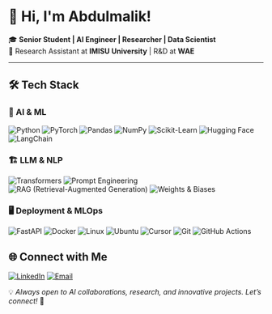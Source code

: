 # 👋 Hi, I'm Abdulmalik!

🎓 **Senior Student | AI Engineer | Researcher | Data Scientist**  
🔬 Research Assistant at **IMISU University** | R&D at **WAE**  

---

## 🛠 Tech Stack

### 🧠 AI & ML
![Python](https://img.shields.io/badge/Python-3776AB?style=flat&logo=python&logoColor=white)
![PyTorch](https://img.shields.io/badge/PyTorch-EE4C2C?style=flat&logo=pytorch&logoColor=white)
![Pandas](https://img.shields.io/badge/Pandas-150458?style=flat&logo=pandas&logoColor=white)
![NumPy](https://img.shields.io/badge/NumPy-013243?style=flat&logo=numpy&logoColor=white)
![Scikit-Learn](https://img.shields.io/badge/Scikit--Learn-F7931E?style=flat&logo=scikit-learn&logoColor=white)
![Hugging Face](https://img.shields.io/badge/Hugging%20Face-FFCC00?style=flat&logo=huggingface&logoColor=black)
![LangChain](https://img.shields.io/badge/LangChain-FF6F00?style=flat&logo=langchain&logoColor=white)


### 🏗️ LLM & NLP
![Transformers](https://img.shields.io/badge/Transformers-FF6F00?style=flat&logo=python&logoColor=white)
![Prompt Engineering](https://img.shields.io/badge/Prompt%20Engineering-1B1F23?style=flat&logo=python&logoColor=white)
![RAG (Retrieval-Augmented Generation)](https://img.shields.io/badge/RAG-013243?style=flat&logo=python&logoColor=white)
![Weights & Biases](https://img.shields.io/badge/Weights%20&%20Biases-FFCC00?style=flat&logo=wandb&logoColor=black)

### 🖥️ Deployment & MLOps
![FastAPI](https://img.shields.io/badge/FastAPI-009688?style=flat&logo=fastapi&logoColor=white)
![Docker](https://img.shields.io/badge/Docker-2496ED?style=flat&logo=docker&logoColor=white)
![Linux](https://img.shields.io/badge/Linux-FCC624?style=flat&logo=linux&logoColor=black)
![Ubuntu](https://img.shields.io/badge/Ubuntu-E95420?style=flat&logo=ubuntu&logoColor=white)
![Cursor](https://img.shields.io/badge/Cursor-1B1F23?style=flat&logo=cursor&logoColor=white)
![Git](https://img.shields.io/badge/Git-F05032?style=flat&logo=git&logoColor=white)
![GitHub Actions](https://img.shields.io/badge/GitHub%20Actions-2088FF?style=flat&logo=github-actions&logoColor=white)



## 🌐 Connect with Me

[![LinkedIn](https://img.shields.io/badge/LinkedIn-Abdulmalik%20Alquwayfili-blue?style=flat&logo=linkedin)](https://www.linkedin.com/in/abdulmalik-alquwayfili-0405792a0/)
[![Email](https://img.shields.io/badge/Email-af.alquwayfili%40gmail.com-red?style=flat&logo=gmail)](mailto:af.alquwayfili@gmail.com)

💡 *Always open to AI collaborations, research, and innovative projects. Let’s connect!* 🚀
